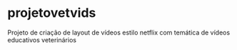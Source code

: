 # projetovetvids
Projeto de criação de layout de vídeos estilo netflix com temática de vídeos educativos veterinários
